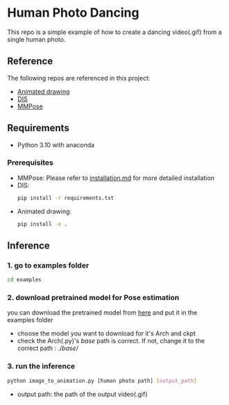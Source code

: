 # Human Photo Dancing
This repo is a simple example of how to create a dancing video(.gif) from a single human photo.

## Reference
The following repos are referenced in this project:
- [Animated drawing](https://github.com/facebookresearch/AnimatedDrawings)
- [DIS](https://github.com/xuebinqin/DIS)
- [MMPose](https://github.com/open-mmlab/mmpose)

## Requirements
- Python 3.10 with anaconda
### Prerequisites
- MMPose:
    Please refer to [installation.md](https://mmpose.readthedocs.io/en/latest/installation.html) for more detailed installation
- DIS:
    ```bash
    pip install -r requirements.txt
    ```
- Animated drawing:
    ```bash
    pip install -e .
    ```

## Inference
### 1. go to examples folder
```bash
cd examples
```
### 2. download pretrained model for Pose estimation
you can download the pretrained model from [here](https://mmpose.readthedocs.io/en/latest/model_zoo/body_2d_keypoint.html) and put it in the examples folder
- choose the model you want to download for it's Arch and ckpt
- check the Arch(.py)'s _base_ path is correct. If not, change it to the correct path : ./_base_/

### 3. run the inference
```bash
python image_to_animation.py [human photo path] [output_path]
```
- output path: the path of the output video(.gif)
